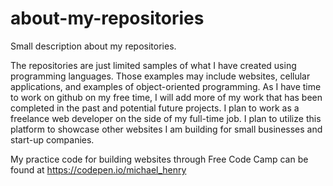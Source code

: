 # about-my-repositories
Small description about my repositories.

The repositories are just limited samples of what I have created using programming languages. Those examples may include websites, cellular applications, and examples of object-oriented programming. As I have time to work on github on my free time, I will add more of my work that has been completed in the past and potential future projects. I plan to work as a freelance web developer on the side of my full-time job. I plan to utilize this platform to showcase other websites I am building for small businesses and start-up companies.

My practice code for building websites through Free Code Camp can be found at https://codepen.io/michael_henry

